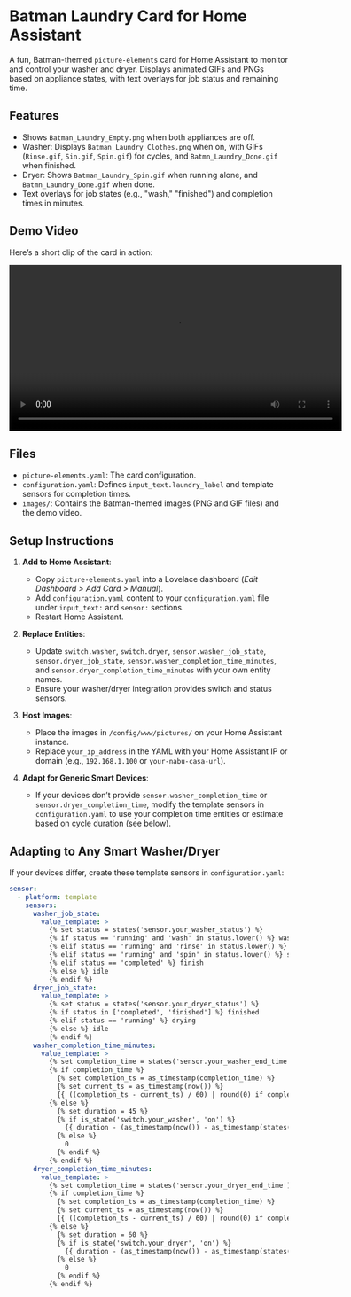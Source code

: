 # Batman Laundry Card for Home Assistant

A fun, Batman-themed `picture-elements` card for Home Assistant to monitor and control your washer and dryer. Displays animated GIFs and PNGs based on appliance states, with text overlays for job status and remaining time.

## Features
- Shows `Batman_Laundry_Empty.png` when both appliances are off.
- Washer: Displays `Batman_Laundry_Clothes.png` when on, with GIFs (`Rinse.gif`, `Sin.gif`, `Spin.gif`) for cycles, and `Batmn_Laundry_Done.gif` when finished.
- Dryer: Shows `Batman_Laundry_Spin.gif` when running alone, and `Batmn_Laundry_Done.gif` when done.
- Text overlays for job states (e.g., "wash," "finished") and completion times in minutes.

## Demo Video
Here’s a short clip of the card in action:

<video controls width="600">
  <source src="https://vimeo.com/1072618799/afcragg78/batman-laundry-card/main/images/demo.mp4" type="video/mp4">
  Your browser does not support the video tag.
</video>

## Files
- `picture-elements.yaml`: The card configuration.
- `configuration.yaml`: Defines `input_text.laundry_label` and template sensors for completion times.
- `images/`: Contains the Batman-themed images (PNG and GIF files) and the demo video.

## Setup Instructions
1. **Add to Home Assistant**:
   - Copy `picture-elements.yaml` into a Lovelace dashboard (*Edit Dashboard > Add Card > Manual*).
   - Add `configuration.yaml` content to your `configuration.yaml` file under `input_text:` and `sensor:` sections.
   - Restart Home Assistant.

2. **Replace Entities**:
   - Update `switch.washer`, `switch.dryer`, `sensor.washer_job_state`, `sensor.dryer_job_state`, `sensor.washer_completion_time_minutes`, and `sensor.dryer_completion_time_minutes` with your own entity names.
   - Ensure your washer/dryer integration provides switch and status sensors.

3. **Host Images**:
   - Place the images in `/config/www/pictures/` on your Home Assistant instance.
   - Replace `your_ip_address` in the YAML with your Home Assistant IP or domain (e.g., `192.168.1.100` or `your-nabu-casa-url`).

4. **Adapt for Generic Smart Devices**:
   - If your devices don’t provide `sensor.washer_completion_time` or `sensor.dryer_completion_time`, modify the template sensors in `configuration.yaml` to use your completion time entities or estimate based on cycle duration (see below).

## Adapting to Any Smart Washer/Dryer
If your devices differ, create these template sensors in `configuration.yaml`:
```yaml
sensor:
  - platform: template
    sensors:
      washer_job_state:
        value_template: >
          {% set status = states('sensor.your_washer_status') %}
          {% if status == 'running' and 'wash' in status.lower() %} wash
          {% elif status == 'running' and 'rinse' in status.lower() %} rinse
          {% elif status == 'running' and 'spin' in status.lower() %} spin
          {% elif status == 'completed' %} finish
          {% else %} idle
          {% endif %}
      dryer_job_state:
        value_template: >
          {% set status = states('sensor.your_dryer_status') %}
          {% if status in ['completed', 'finished'] %} finished
          {% elif status == 'running' %} drying
          {% else %} idle
          {% endif %}
      washer_completion_time_minutes:
        value_template: >
          {% set completion_time = states('sensor.your_washer_end_time') | default('') %}
          {% if completion_time %}
            {% set completion_ts = as_timestamp(completion_time) %}
            {% set current_ts = as_timestamp(now()) %}
            {{ ((completion_ts - current_ts) / 60) | round(0) if completion_ts > current_ts else 0 }}
          {% else %}
            {% set duration = 45 %}
            {% if is_state('switch.your_washer', 'on') %}
              {{ duration - (as_timestamp(now()) - as_timestamp(states('switch.your_washer').last_changed)) / 60 | round(0) }}
            {% else %}
              0
            {% endif %}
          {% endif %}
      dryer_completion_time_minutes:
        value_template: >
          {% set completion_time = states('sensor.your_dryer_end_time') | default('') %}
          {% if completion_time %}
            {% set completion_ts = as_timestamp(completion_time) %}
            {% set current_ts = as_timestamp(now()) %}
            {{ ((completion_ts - current_ts) / 60) | round(0) if completion_ts > current_ts else 0 }}
          {% else %}
            {% set duration = 60 %}
            {% if is_state('switch.your_dryer', 'on') %}
              {{ duration - (as_timestamp(now()) - as_timestamp(states('switch.your_dryer').last_changed)) / 60 | round(0) }}
            {% else %}
              0
            {% endif %}
          {% endif %}
